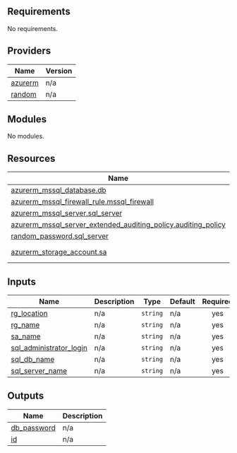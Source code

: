 <!-- BEGIN_TF_DOCS -->
## Requirements

No requirements.

## Providers

| Name | Version |
|------|---------|
| <a name="provider_azurerm"></a> [azurerm](#provider\_azurerm) | n/a |
| <a name="provider_random"></a> [random](#provider\_random) | n/a |

## Modules

No modules.

## Resources

| Name | Type |
|------|------|
| [azurerm_mssql_database.db](https://registry.terraform.io/providers/hashicorp/azurerm/latest/docs/resources/mssql_database) | resource |
| [azurerm_mssql_firewall_rule.mssql_firewall](https://registry.terraform.io/providers/hashicorp/azurerm/latest/docs/resources/mssql_firewall_rule) | resource |
| [azurerm_mssql_server.sql_server](https://registry.terraform.io/providers/hashicorp/azurerm/latest/docs/resources/mssql_server) | resource |
| [azurerm_mssql_server_extended_auditing_policy.auditing_policy](https://registry.terraform.io/providers/hashicorp/azurerm/latest/docs/resources/mssql_server_extended_auditing_policy) | resource |
| [random_password.sql_server](https://registry.terraform.io/providers/hashicorp/random/latest/docs/resources/password) | resource |
| [azurerm_storage_account.sa](https://registry.terraform.io/providers/hashicorp/azurerm/latest/docs/data-sources/storage_account) | data source |

## Inputs

| Name | Description | Type | Default | Required |
|------|-------------|------|---------|:--------:|
| <a name="input_rg_location"></a> [rg\_location](#input\_rg\_location) | n/a | `string` | n/a | yes |
| <a name="input_rg_name"></a> [rg\_name](#input\_rg\_name) | n/a | `string` | n/a | yes |
| <a name="input_sa_name"></a> [sa\_name](#input\_sa\_name) | n/a | `string` | n/a | yes |
| <a name="input_sql_administrator_login"></a> [sql\_administrator\_login](#input\_sql\_administrator\_login) | n/a | `string` | n/a | yes |
| <a name="input_sql_db_name"></a> [sql\_db\_name](#input\_sql\_db\_name) | n/a | `string` | n/a | yes |
| <a name="input_sql_server_name"></a> [sql\_server\_name](#input\_sql\_server\_name) | n/a | `string` | n/a | yes |

## Outputs

| Name | Description |
|------|-------------|
| <a name="output_db_password"></a> [db\_password](#output\_db\_password) | n/a |
| <a name="output_id"></a> [id](#output\_id) | n/a |
<!-- END_TF_DOCS -->